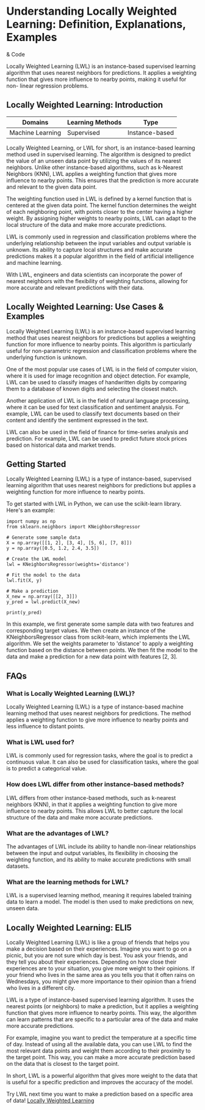 # Understanding Locally Weighted Learning: Definition, Explanations, Examples
& Code

Locally Weighted Learning (LWL) is an instance-based supervised learning
algorithm that uses nearest neighbors for predictions. It applies a weighting
function that gives more influence to nearby points, making it useful for non-
linear regression problems.

## Locally Weighted Learning: Introduction

Domains | Learning Methods | Type  
---|---|---  
Machine Learning | Supervised | Instance-based  
  
Locally Weighted Learning, or LWL for short, is an instance-based learning
method used in supervised learning. The algorithm is designed to predict the
value of an unseen data point by utilizing the values of its nearest
neighbors. Unlike other instance-based algorithms, such as k-Nearest Neighbors
(KNN), LWL applies a weighting function that gives more influence to nearby
points. This ensures that the prediction is more accurate and relevant to the
given data point.

The weighting function used in LWL is defined by a kernel function that is
centered at the given data point. The kernel function determines the weight of
each neighboring point, with points closer to the center having a higher
weight. By assigning higher weights to nearby points, LWL can adapt to the
local structure of the data and make more accurate predictions.

LWL is commonly used in regression and classification problems where the
underlying relationship between the input variables and output variable is
unknown. Its ability to capture local structures and make accurate predictions
makes it a popular algorithm in the field of artificial intelligence and
machine learning.

With LWL, engineers and data scientists can incorporate the power of nearest
neighbors with the flexibility of weighting functions, allowing for more
accurate and relevant predictions with their data.

## Locally Weighted Learning: Use Cases & Examples

Locally Weighted Learning (LWL) is an instance-based supervised learning
method that uses nearest neighbors for predictions but applies a weighting
function for more influence to nearby points. This algorithm is particularly
useful for non-parametric regression and classification problems where the
underlying function is unknown.

One of the most popular use cases of LWL is in the field of computer vision,
where it is used for image recognition and object detection. For example, LWL
can be used to classify images of handwritten digits by comparing them to a
database of known digits and selecting the closest match.

Another application of LWL is in the field of natural language processing,
where it can be used for text classification and sentiment analysis. For
example, LWL can be used to classify text documents based on their content and
identify the sentiment expressed in the text.

LWL can also be used in the field of finance for time-series analysis and
prediction. For example, LWL can be used to predict future stock prices based
on historical data and market trends.

## Getting Started

Locally Weighted Learning (LWL) is a type of instance-based, supervised
learning algorithm that uses nearest neighbors for predictions but applies a
weighting function for more influence to nearby points.

To get started with LWL in Python, we can use the scikit-learn library. Here's
an example:

    
    
    
    import numpy as np
    from sklearn.neighbors import KNeighborsRegressor
    
    # Generate some sample data
    X = np.array([[1, 2], [3, 4], [5, 6], [7, 8]])
    y = np.array([0.5, 1.2, 2.4, 3.5])
    
    # Create the LWL model
    lwl = KNeighborsRegressor(weights='distance')
    
    # Fit the model to the data
    lwl.fit(X, y)
    
    # Make a prediction
    X_new = np.array([[2, 3]])
    y_pred = lwl.predict(X_new)
    
    print(y_pred)
    
    

In this example, we first generate some sample data with two features and
corresponding target values. We then create an instance of the
KNeighborsRegressor class from scikit-learn, which implements the LWL
algorithm. We set the weights parameter to 'distance' to apply a weighting
function based on the distance between points. We then fit the model to the
data and make a prediction for a new data point with features [2, 3].

## FAQs

### What is Locally Weighted Learning (LWL)?

Locally Weighted Learning (LWL) is a type of instance-based machine learning
method that uses nearest neighbors for predictions. The method applies a
weighting function to give more influence to nearby points and less influence
to distant points.

### What is LWL used for?

LWL is commonly used for regression tasks, where the goal is to predict a
continuous value. It can also be used for classification tasks, where the goal
is to predict a categorical value.

### How does LWL differ from other instance-based methods?

LWL differs from other instance-based methods, such as k-nearest neighbors
(KNN), in that it applies a weighting function to give more influence to
nearby points. This allows LWL to better capture the local structure of the
data and make more accurate predictions.

### What are the advantages of LWL?

The advantages of LWL include its ability to handle non-linear relationships
between the input and output variables, its flexibility in choosing the
weighting function, and its ability to make accurate predictions with small
datasets.

### What are the learning methods for LWL?

LWL is a supervised learning method, meaning it requires labeled training data
to learn a model. The model is then used to make predictions on new, unseen
data.

## Locally Weighted Learning: ELI5

Locally Weighted Learning (LWL) is like a group of friends that helps you make
a decision based on their experiences. Imagine you want to go on a picnic, but
you are not sure which day is best. You ask your friends, and they tell you
about their experiences. Depending on how close their experiences are to your
situation, you give more weight to their opinions. If your friend who lives in
the same area as you tells you that it often rains on Wednesdays, you might
give more importance to their opinion than a friend who lives in a different
city.

LWL is a type of instance-based supervised learning algorithm. It uses the
nearest points (or neighbors) to make a prediction, but it applies a weighting
function that gives more influence to nearby points. This way, the algorithm
can learn patterns that are specific to a particular area of the data and make
more accurate predictions.

For example, imagine you want to predict the temperature at a specific time of
day. Instead of using all the available data, you can use LWL to find the most
relevant data points and weight them according to their proximity to the
target point. This way, you can make a more accurate prediction based on the
data that is closest to the target point.

In short, LWL is a powerful algorithm that gives more weight to the data that
is useful for a specific prediction and improves the accuracy of the model.

Try LWL next time you want to make a prediction based on a specific area of
data!
[Locally Weighted Learning](https://serp.ai/locally-weighted-learning/)
